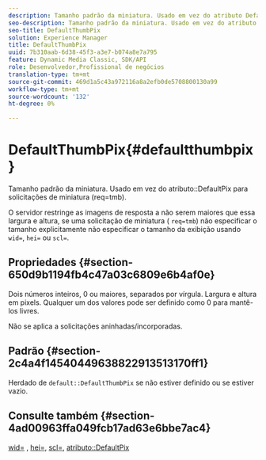 ```yaml
---
description: Tamanho padrão da miniatura. Usado em vez do atributo DefaultPix para solicitações de miniatura (req=tmb).
seo-description: Tamanho padrão da miniatura. Usado em vez do atributo DefaultPix para solicitações de miniatura (req=tmb).
seo-title: DefaultThumbPix
solution: Experience Manager
title: DefaultThumbPix
uuid: 7b310aab-6d38-45f3-a3e7-b074a8e7a795
feature: Dynamic Media Classic, SDK/API
role: Desenvolvedor,Profissional de negócios
translation-type: tm+mt
source-git-commit: 469d1a5c43a972116a8a2efb0de5708800130a99
workflow-type: tm+mt
source-wordcount: '132'
ht-degree: 0%

---
```



# DefaultThumbPix{#defaultthumbpix}

Tamanho padrão da miniatura. Usado em vez do atributo::DefaultPix para solicitações de miniatura (req=tmb).

O servidor restringe as imagens de resposta a não serem maiores que essa largura e altura, se uma solicitação de miniatura ( `req=tmb`) não especificar o tamanho explicitamente não especificar o tamanho da exibição usando `wid=`, `hei=` ou `scl=`.

## Propriedades {#section-650d9b1194fb4c47a03c6809e6b4af0e}

Dois números inteiros, 0 ou maiores, separados por vírgula. Largura e altura em pixels. Qualquer um dos valores pode ser definido como 0 para mantê-los livres.

Não se aplica a solicitações aninhadas/incorporadas.

## Padrão {#section-2c4a4f14540449638822913513170ff1}

Herdado de `default::DefaultThumbPix` se não estiver definido ou se estiver vazio.

## Consulte também {#section-4ad00963ffa049fcb17ad63e6bbe7ac4}

[wid=](../../../../../is-api/http-ref/image-serving-api-ref/c-http-protocol-reference/c-command-reference/r-is-http-wid.md#reference-bfeadcb67bf4485f851eb21345527e47) ,  [hei=](../../../../../is-api/http-ref/image-serving-api-ref/c-http-protocol-reference/c-command-reference/r-is-http-hei.md#reference-6d6f556ccc0e4b98a815e8a5c1944a96),  [scl=](../../../../../is-api/http-ref/image-serving-api-ref/c-http-protocol-reference/c-command-reference/r-scl.md#reference-b2a74e493d0d407e98fe350551ba3fcc),  [atributo::DefaultPix](../../../../../is-api/image-catalog/image-serving-api-ref/c-image-catalog-reference/c-attributes-reference/r-defaultpix.md#reference-996b2c22b30f4fd9b970c84063306df1)
